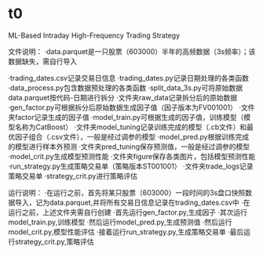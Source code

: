 # t0
ML-Based Intraday High-Frequency Trading Strategy

文件说明：
·data.parquet是一只股票（603000）半年的高频数据（3s频率）；该数据缺失，需自行导入

·trading_dates.csv记录交易日信息
·trading_dates.py记录日期处理的各类函数
·data_process.py包含数据预处理的各类函数
·split_data_3s.py可将原始数据data.parquet按代码-日期进行拆分
·文件夹raw_data记录拆分后的原始数据
·gen_factor.py可根据拆分后原始数据生成因子值（因子版本为FV001001）
·文件夹factor记录生成的因子值
·model_train.py可根据生成的因子值，训练模型（模型名称为CatBoost）
·文件夹model_tuning记录训练完成的模型（.cb文件）和最优因子组合（.csv文件），一般是经过调参的模型
·model_pred.py根据训练完成的模型进行样本外预测
·文件夹pred_tuning保存预测值，一般是经过调参的模型
·model_crit.py生成模型预测性能
·文件夹figure保存各类图片，包括模型预测性能
·run_strategy.py生成策略交易单（策略版本ST001001）
·文件夹trade_logs记录策略交易单
·strategy_crit.py进行策略评估

运行说明：
·在运行之前，首先将某只股票（603000）一段时间的3s盘口快照数据导入，记为data.parquet,并将所有交易日信息记录在trading_dates.csv中
·在运行之前，上述文件夹需自行创建
·首先运行gen_factor.py,生成因子
·其次运行model_train.py,训练模型
·然后运行model_pred.py,生成预测值
·然后运行model_crit.py,模型性能评估
·接着运行run_strategy.py,生成策略交易单
·最后运行strategy_crit.py,策略评估
